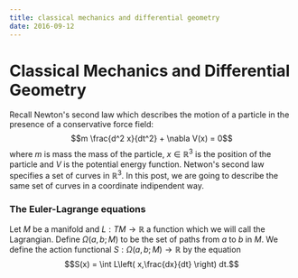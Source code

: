 ```yaml
---
title: classical mechanics and differential geometry
date: 2016-09-12
---
```


# Classical Mechanics and Differential Geometry

Recall Newton\'s second law which describes the motion of a particle in the presence of a conservative force field:
$$m \frac{d^2 x}{dt^2} + \nabla V(x) = 0$$
where $m$ is mass the mass of the particle, $x \in \mathbb{R}^3$ is the position of the particle and $V$ is the potential energy function. Netwon\'s second law specifies a set of curves in $\mathbb{R}^3$. In this post, we are going to describe the same set of curves in a coordinate indipendent way. 

### The Euler-Lagrange equations

Let $M$ be a manifold and $L : TM \to \mathbb{R}$ a function which we will call the Lagrangian. Define $\Omega(a,b;M)$ to be the set of paths from $a$ to $b$ in $M$. We define the action functional $S : \Omega(a,b;M) \to \mathbb{R}$ by the equation
$$S(x) = \int L\left( x,\frac{dx}{dt} \right) dt.$$

